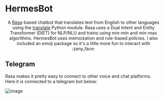 # HermesBot

<p align="center"> 
A <a href="https://rasa.com/">Rasa</a>-based chatbot that translates text from English to other languages using the 
  <a href="https://pypi.org/project/translate/">translate</a> Python module. Rasa uses a Dual Intent and Entity Transformer (DIET) for NLP/NLU and trains using min-min and min-max algorithms. HermesBot uses memoization and rule-based policies. I also included an emoji package so it's a little more fun to interact with :zany_face:
</p>
 
 ## Telegram
 Rasa makes it pretty easy to connect to other voice and chat platforms. Here it is connected to a telegram bot below: 

 ![image](https://user-images.githubusercontent.com/84393679/218571208-0d7a5cfe-2909-40a2-9092-e6ccb3877917.png)


